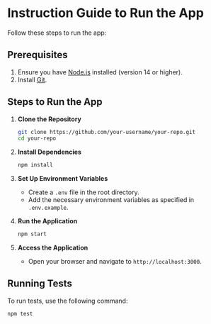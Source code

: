 # Instruction Guide to Run the App

Follow these steps to run the app:

## Prerequisites

1. Ensure you have [Node.js](https://nodejs.org/) installed (version 14 or higher).
2. Install [Git](https://git-scm.com/).

## Steps to Run the App

1. **Clone the Repository**

   ```sh
   git clone https://github.com/your-username/your-repo.git
   cd your-repo
   ```

2. **Install Dependencies**

   ```sh
   npm install
   ```

3. **Set Up Environment Variables**

   - Create a `.env` file in the root directory.
   - Add the necessary environment variables as specified in `.env.example`.

4. **Run the Application**

   ```sh
   npm start
   ```

5. **Access the Application**
   - Open your browser and navigate to `http://localhost:3000`.

## Running Tests

To run tests, use the following command:

```sh
npm test
```
